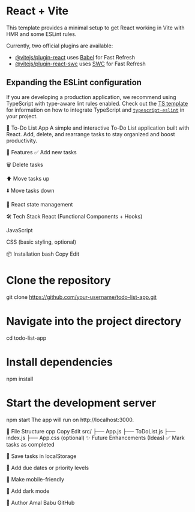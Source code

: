 # React + Vite

This template provides a minimal setup to get React working in Vite with HMR and some ESLint rules.

Currently, two official plugins are available:

- [@vitejs/plugin-react](https://github.com/vitejs/vite-plugin-react/blob/main/packages/plugin-react) uses [Babel](https://babeljs.io/) for Fast Refresh
- [@vitejs/plugin-react-swc](https://github.com/vitejs/vite-plugin-react/blob/main/packages/plugin-react-swc) uses [SWC](https://swc.rs/) for Fast Refresh

## Expanding the ESLint configuration

If you are developing a production application, we recommend using TypeScript with type-aware lint rules enabled. Check out the [TS template](https://github.com/vitejs/vite/tree/main/packages/create-vite/template-react-ts) for information on how to integrate TypeScript and [`typescript-eslint`](https://typescript-eslint.io) in your project.

📝 To-Do List App
A simple and interactive To-Do List application built with React. Add, delete, and rearrange tasks to stay organized and boost productivity.

🚀 Features
✅ Add new tasks

🗑️ Delete tasks

⬆️ Move tasks up

⬇️ Move tasks down

💾 React state management

🛠️ Tech Stack
React (Functional Components + Hooks)

JavaScript

CSS (basic styling, optional)

📦 Installation
bash
Copy
Edit

# Clone the repository

git clone https://github.com/your-username/todo-list-app.git

# Navigate into the project directory

cd todo-list-app

# Install dependencies

npm install

# Start the development server

npm start
The app will run on http://localhost:3000.

📁 File Structure
cpp
Copy
Edit
src/
├── App.js
├── ToDoList.js
├── index.js
├── App.css (optional)
✨ Future Enhancements (Ideas)
✅ Mark tasks as completed

💾 Save tasks in localStorage

📅 Add due dates or priority levels

📱 Make mobile-friendly

🎨 Add dark mode

🙌 Author
Amal Babu
GitHub
